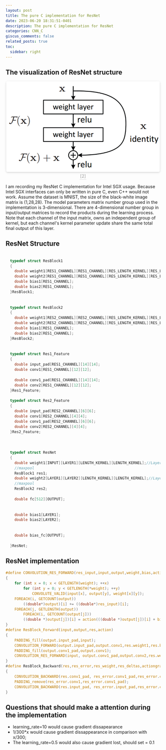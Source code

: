 ```yaml
---
layout: post
title: The pure C implementation for ResNet
date: 2023-06-20 18:31:51-0401
description: The pure C implementation for ResNet
categories: CNN_C
giscus_comments: false
related_posts: true
toc:
  sidebar: right
---
```


## The visualization of ResNet structure

<!-- <img src="/assets/img/blogs/2023/LeNet5_C/LeNet5_Structure.jpg"  width="500">  -->

<center>
    <img style="border-radius: 0.3125em;
    box-shadow: 0 2px 4px 0 rgba(34,36,38,.12),0 2px 10px 0 rgba(34,36,38,.08);" 
    src="/assets/img/blogs/2023/ResNet_C/resnet_str.png" width="500">
    <br>
    <div style="color:orange; border-bottom: 1px solid #d9d9d9;
    display: inline-block;
    color: #999;
    padding: 2px;">[2]</div>
</center>

I am recording my ResNet C implementation for Intel SGX usage. Because Intel SGX interfaces can only be written in pure C, even C++ would not work. Assume the dataset is MNIST, the size of the black-white image matrix is (1,28,28). The model parameters matrix number group used in the implementation is 3-dimensional. There are 4-dimensional number group in input/output matrices to record the products during the learning process. Note that each channel of the input matrix, owns an independent group of kernel, but each channel's kernel parameter update share the same total final output of this layer.

## ResNet Structure
```C

  typedef struct ResBlock1
  {
    double weight1[RES1_CHANNEL][RES1_CHANNEL][RES_LENGTH_KERNEL][RES_LENGTH_KERNEL];
    double weight2[RES1_CHANNEL][RES1_CHANNEL][RES_LENGTH_KERNEL][RES_LENGTH_KERNEL];
    double bias1[RES1_CHANNEL];
    double bias2[RES1_CHANNEL];	
  }ResBlock1;


  typedef struct ResBlock2
  {
    double weight1[RES2_CHANNEL][RES2_CHANNEL][RES_LENGTH_KERNEL][RES_LENGTH_KERNEL];
    double weight2[RES2_CHANNEL][RES2_CHANNEL][RES_LENGTH_KERNEL][RES_LENGTH_KERNEL];	
    double bias1[RES1_CHANNEL];
    double bias2[RES1_CHANNEL];	
  }ResBlock2;	


  typedef struct Res1_Feature
  {
    double input_pad[RES1_CHANNEL][14][14];
    double conv1[RES1_CHANNEL][12][12];

    double conv1_pad[RES1_CHANNEL][14][14];
    double conv2[RES1_CHANNEL][12][12];
  }Res1_Feature;

  typedef struct Res2_Feature
  {
    double input_pad[RES2_CHANNEL][6][6];
    double conv1[RES2_CHANNEL][4][4];
    double conv1_pad[RES2_CHANNEL][6][6];
    double conv2[RES2_CHANNEL][4][4];
  }Res2_Feature;



  typedef struct ResNet
  {
    double weight1[INPUT][LAYER1][LENGTH_KERNEL][LENGTH_KERNEL];//Layer1 kernel
    //maxpool
    ResBlock1 res1;
    double weight2[LAYER1][LAYER2][LENGTH_KERNEL][LENGTH_KERNEL];//Layer2 Kernel
    //maxpool
    ResBlock2 res2;

    double fc[512][OUTPUT];


    double bias1[LAYER1];
    double bias2[LAYER2];


    double bias_fc[OUTPUT];

  }ResNet;

```

## ResNet implementation
```C
#define CONVOLUTION_RES_FORWARD(res_input,input,output,weight,bias,action)		\
{																				\
	for (int x = 0; x < GETLENGTH(weight); ++x)									\
		for (int y = 0; y < GETLENGTH(*weight); ++y)							\
			CONVOLUTE_VALID(input[x], output[y], weight[x][y]);					\
	FOREACH(i, GETCOUNT(output))												\
		((double*)output)[i] += ((double*)res_input)[i];							\
	FOREACH(j, GETLENGTH(output))												\
		FOREACH(i, GETCOUNT(output[j]))											\
		((double *)output[j])[i] = action(((double *)output[j])[i] + bias[j]);	\
}
#define ResBlock_Forward(input,output,res,action)								\
{																				\
	PADDING_fill(output.input_pad,input);										\
	CONVOLUTION_FORWARD(output.input_pad,output.conv1,res.weight1,res.bias1,action);\
	PADDING_fill(output.conv1_pad,output.conv1);								\
	CONVOLUTION_RES_FORWARD(input, output.conv1_pad,output.conv2,res.weight2,res.bias2,action);\
}																					\
#define ResBlock_Backward(res,res_error,res_weight,res_deltas,actiongrad)	\
{																			\
	CONVOLUTION_BACKWARD(res.conv1_pad, res_error.conv1_pad,res_error.conv2,res_weight.weight2,res_deltas.weight2,res_deltas.bias2,actiongrad);\
	PADDING_remove(res_error.conv1,res_error.conv1_pad);											\
	CONVOLUTION_BACKWARD(res.input_pad, res_error.input_pad,res_error.conv1,res_weight.weight1,res_deltas.weight1,res_deltas.bias1,actiongrad);\
}
```

## Questions that should make a attention during the implementation

* learning_rate=10 would cause gradient dissapearance
* 1/300*x would cause gradient dissappearance in comparison with x/300;
* The learning_rate=0.5 would also cause gradient lost, should set = 0.1
